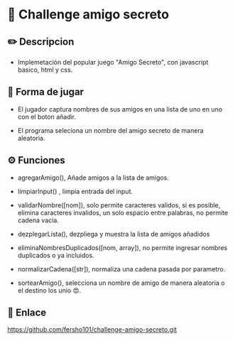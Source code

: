 
# 🚀 Challenge amigo secreto

## ✏️ Descripcion

- Implemetación del popular juego "Amigo Secreto", con javascript basico, html y css.

## 📏 Forma de jugar

- El jugador captura nombres de sus amigos en una lista de uno en uno con el boton añadir.

- El programa seleciona un nombre del amigo secreto de manera aleatoria.

## ⚙️ Funciones

- agregarAmigo(), Añade amigos a la lista de amigos.

- limpiarInput() , limpia entrada del input.

- validarNombre([nom]), solo permite caracteres validos, si es posible, elimina caracteres invalidos, un solo espacio entre palabras, no permite cadena vacia.

- dezplegarLista(), dezpliega y muestra la lista de amigos añadidos

- eliminaNombresDuplicados([nom, array]), no permite ingresar nombres duplicados o ya incluidos.

- normalizarCadena([str]), normaliza una cadena pasada por parametro.

- sortearAmigo(), selecciona un nombre de amigo de manera aleatoria o el destino los unio 😍.

## 🔗 Enlace

<https://github.com/fersho101/challenge-amigo-secreto.git>
